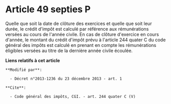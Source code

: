 # Article 49 septies P

Quelle que soit la date de clôture des exercices et quelle que soit leur durée, le crédit d'impôt est calculé par référence
aux rémunérations versées au cours de l'année civile. En cas de clôture d'exercice en cours d'année, le montant du crédit
d'impôt prévu à l'article 244 quater C du code général des impôts est calculé en prenant en compte les rémunérations
éligibles versées au titre de la dernière année civile écoulée.

**Liens relatifs à cet article**

	**Modifié par**:

	  - Décret n°2013-1236 du 23 décembre 2013 - art. 1

	**Cite**:

	  - Code général des impôts, CGI. - art. 244 quater C (V)
